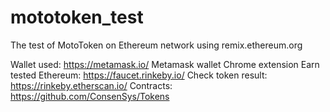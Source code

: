 # mototoken_test
The test of MotoToken on Ethereum network using remix.ethereum.org

Wallet used: https://metamask.io/ Metamask wallet Chrome extension
Earn tested Ethereum: https://faucet.rinkeby.io/
Check token result: https://rinkeby.etherscan.io/
Contracts: https://github.com/ConsenSys/Tokens
